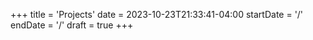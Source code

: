 +++
title = 'Projects'
date = 2023-10-23T21:33:41-04:00
startDate = '/'
endDate = '/'
draft = true
+++
